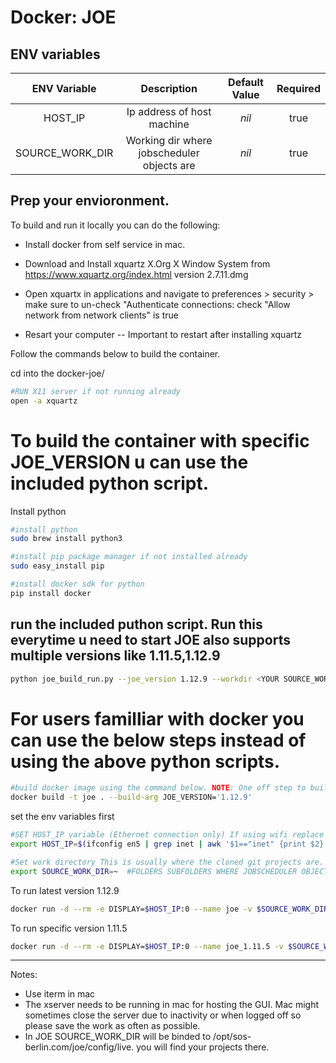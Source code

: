 # Docker: JOE

## ENV variables

| ENV Variable      |       Description                    |                Default Value                             | Required        |
|:------------:     |:----------------------------------:  |:------------------------------------------------:        |:-------------:  |
| HOST_IP            |      Ip address of host machine                    |  _nil_                                                   |     true        |
| SOURCE_WORK_DIR       |      Working dir where jobscheduler objects are               |  _nil_                                                   |     true        |


## Prep your envioronment. 

To build and run it locally you can do the following:

- Install docker from self service in mac.

- Download and Install xquartz  X.Org X Window System from https://www.xquartz.org/index.html version 2.7.11.dmg

- Open xquartx in applications and navigate to preferences > security > make sure to 
	un-check "Authenticate connections:
	check "Allow network from network clients" is true

- Resart your computer -- Important to restart after installing xquartz 

Follow the commands below to build the container.

cd into the docker-joe/

```bash
#RUN X11 server if not running already
open -a xquartz
```

# To build the container with specific JOE_VERSION u can use the included python script.

Install python

```bash
#install python 
sudo brew install python3

#install pip package manager if not installed already
sudo easy_install pip

#install docker sdk for python 
pip install docker
```
## run the included puthon script. Run this everytime u need to start JOE also supports multiple versions like 1.11.5,1.12.9

```bash
python joe_build_run.py --joe_version 1.12.9 --workdir <YOUR SOURCE_WORK_DIR> --image_name <new name>
```

# For users familliar with docker you can use the below steps instead of using the above python scripts.

```bash
#build docker image using the command below. NOTE: One off step to build the image with JOE_VERSION. Repeat only if u need to switch JOE versions.
docker build -t joe . --build-arg JOE_VERSION='1.12.9'
```

set the env variables first

```bash
#SET HOST_IP variable (Ethernet connection only) If using wifi replace en5 with en0 on the below command
export HOST_IP=$(ifconfig en5 | grep inet | awk '$1=="inet" {print $2}')

#Set work directory This is usually where the cloned git projects are. Joe will be able to navigate into subdirectories for jobscheduler hotfolder
export SOURCE_WORK_DIR=~  #FOLDERS SUBFOLDERS WHERE JOBSCHEDULER OBJECTS ARE
```

To run latest version 1.12.9

```bash
docker run -d --rm -e DISPLAY=$HOST_IP:0 --name joe -v $SOURCE_WORK_DIR:/opt/sos-berlin.com/joe/config/live:cached catchhster/jobscheduler-joe
```

To run specific version 1.11.5

```bash
docker run -d --rm -e DISPLAY=$HOST_IP:0 --name joe_1.11.5 -v $SOURCE_WORK_DIR:/opt/sos-berlin.com/joe/config/live:cached catchhster/jobscheduler-joe:joe_1.11.5
```

***
Notes:
  - Use iterm in mac
  - The xserver needs to be running in mac for hosting the GUI. Mac might sometimes close the server due to inactivity or when logged off so please save the work as often as possible.
  - In JOE SOURCE_WORK_DIR will be binded to /opt/sos-berlin.com/joe/config/live. you will find your projects there.
